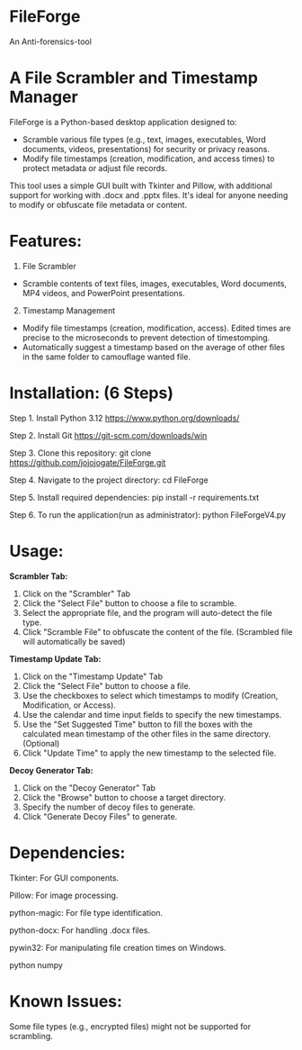 # FileForge 
An Anti-forensics-tool


# A File Scrambler and Timestamp Manager

FileForge is a Python-based desktop application designed to:
- Scramble various file types (e.g., text, images, executables, Word documents, videos, presentations) for security or privacy reasons.
- Modify file timestamps (creation, modification, and access times) to protect metadata or adjust file records. 

This tool uses a simple GUI built with Tkinter and Pillow, with additional support for working with .docx and .pptx files. It's ideal for anyone needing to modify or obfuscate file metadata or content.

# Features:
1. File Scrambler
- Scramble contents of text files, images, executables, Word documents, MP4 videos, and PowerPoint presentations.
2. Timestamp Management
- Modify file timestamps (creation, modification, access). Edited times are precise to the microseconds to prevent detection of timestomping.
- Automatically suggest a timestamp based on the average of other files in the same folder to camouflage wanted file.

# Installation: (6 Steps)

Step 1. Install  Python 3.12 https://www.python.org/downloads/

Step 2. Install Git https://git-scm.com/downloads/win

Step 3. Clone this repository: git clone https://github.com/jojojogate/FileForge.git

Step 4. Navigate to the project directory: cd FileForge

Step 5. Install required dependencies: pip install -r requirements.txt

Step 6. To run the application(run as administrator): python FileForgeV4.py

# Usage:

**Scrambler Tab:**
1. Click on the "Scrambler" Tab
2. Click the "Select File" button to choose a file to scramble.
3. Select the appropriate file, and the program will auto-detect the file type.
4. Click "Scramble File" to obfuscate the content of the file. (Scrambled file will automatically be saved)

   
**Timestamp Update Tab:**
1. Click on the "Timestamp Update" Tab
2. Click the "Select File" button to choose a file.
3. Use the checkboxes to select which timestamps to modify (Creation, Modification, or Access).
4. Use the calendar and time input fields to specify the new timestamps.
5. Use the "Set Suggested Time" button to fill the boxes with the calculated mean timestamp of the other files in the same directory. (Optional)
6. Click "Update Time" to apply the new timestamp to the selected file.
   

**Decoy Generator Tab:**
1. Click on the "Decoy Generator" Tab
2. Click the "Browse" button to choose a target directory.
3. Specify the number of decoy files to generate.
4. Click "Generate Decoy Files" to generate.


# Dependencies:
Tkinter: For GUI components.

Pillow: For image processing.

python-magic: For file type identification.

python-docx: For handling .docx files.

pywin32: For manipulating file creation times on Windows.

python numpy

# Known Issues:
Some file types (e.g., encrypted files) might not be supported for scrambling.
